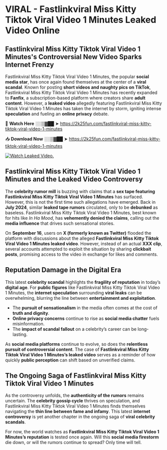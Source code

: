 # VIRAL - Fastlinkviral Miss Kitty Tiktok Viral Video 1 Minutes Leaked Video Online

## **Fastlinkviral Miss Kitty Tiktok Viral Video 1 Minutes's Controversial New Video Sparks Internet Frenzy**  

Fastlinkviral Miss Kitty Tiktok Viral Video 1 Minutes, the popular **social media star**, has once again found themselves at the center of a **viral scandal**. Known for posting **short videos and naughty pics on TikTok**, Fastlinkviral Miss Kitty Tiktok Viral Video 1 Minutes has recently expanded to **Fanfix**, a subscription-based platform where creators share **adult content**. However, a **leaked video** allegedly featuring Fastlinkviral Miss Kitty Tiktok Viral Video 1 Minutes has taken the internet by storm, igniting intense **speculation** and fueling an **online privacy** debate.  

🔴 **Watch Here** ░░▒▓██ ➤ https://2k25fun.com/fastlinkviral-miss-kitty-tiktok-viral-video-1-minutes  

📥 **Download Now** ░░▒▓██ ➤ https://2k25fun.com/fastlinkviral-miss-kitty-tiktok-viral-video-1-minutes  

[![Watch Leaked Video.](https://miro.medium.com/v2/resize:fit:828/format:webp/1*cilzJN44JGOrTw9NJCrNHA.gif "Watch Leaked Video")](https://2k25fun.com/fastlinkviral-miss-kitty-tiktok-viral-video-1-minutes)

## **Fastlinkviral Miss Kitty Tiktok Viral Video 1 Minutes and the Leaked Video Controversy**  

The **celebrity rumor mill** is buzzing with claims that a **sex tape featuring Fastlinkviral Miss Kitty Tiktok Viral Video 1 Minutes** has surfaced. However, this is not the first time such allegations have emerged. Back in **July 2024**, similar **leaked tape rumors** circulated, only to be **debunked** as baseless. Fastlinkviral Miss Kitty Tiktok Viral Video 1 Minutes, best known for hits like *In Ha Mood*, has **vehemently denied the claims**, calling out the **media influence** that drives such sensational stories.  

On **September 16**, users on **X (formerly known as Twitter)** flooded the platform with discussions about the alleged **Fastlinkviral Miss Kitty Tiktok Viral Video 1 Minutes leaked video**. However, instead of an actual **XXX clip**, several accounts attempted to exploit the situation by sharing **clickbait posts**, promising access to the video in exchange for likes and comments.  

## **Reputation Damage in the Digital Era**  

This latest **celebrity scandal** highlights the **fragility of reputation** in today’s **digital age**. For **public figures** like Fastlinkviral Miss Kitty Tiktok Viral Video 1 Minutes, the **internet speculation** surrounding **viral leaks** can be overwhelming, blurring the line between **entertainment and exploitation**.  

- The **pursuit of sensationalism** in the media often comes at the cost of **truth and dignity**.  
- **Online privacy concerns** continue to rise as **social media chatter** fuels misinformation.  
- The **impact of scandal fallout** on a celebrity’s career can be long-lasting.  

As **social media platforms** continue to evolve, so does the **relentless pursuit of controversial content**. The case of **Fastlinkviral Miss Kitty Tiktok Viral Video 1 Minutes’s leaked video** serves as a reminder of how quickly **public perception** can shift based on unverified claims.  

## **The Ongoing Saga of Fastlinkviral Miss Kitty Tiktok Viral Video 1 Minutes**  

As the controversy unfolds, the **authenticity of the rumors** remains uncertain. The **celebrity gossip cycle** thrives on speculation, and Fastlinkviral Miss Kitty Tiktok Viral Video 1 Minutes finds themselves navigating the **thin line between fame and infamy**. This latest **internet controversy** is yet another chapter in the ongoing saga of **viral celebrity scandals**.  

For now, the world watches as **Fastlinkviral Miss Kitty Tiktok Viral Video 1 Minutes’s reputation** is tested once again. Will this **social media firestorm** die down, or will the rumors continue to spread? Only time will tell.